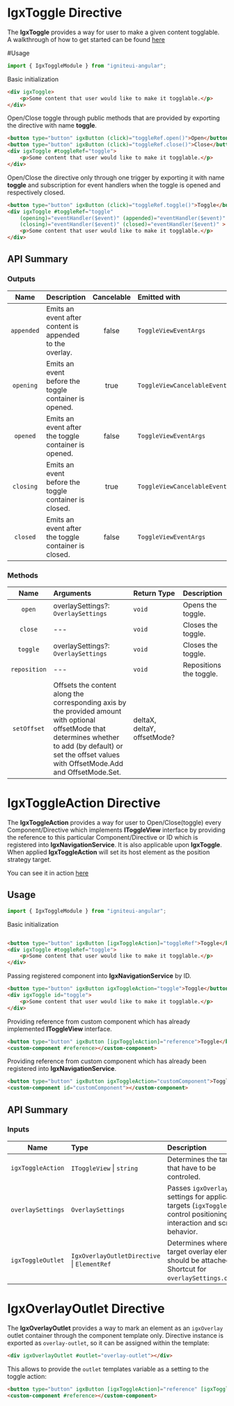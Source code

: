 # IgxToggle Directive

The **IgxToggle** provides a way for user to make a given content togglable.  
A walkthrough of how to get started can be found [here](https://www.infragistics.com/products/ignite-ui-angular/angular/components/toggle)

#Usage
```typescript
import { IgxToggleModule } from "igniteui-angular";
```

Basic initialization
```html
<div igxToggle>
    <p>Some content that user would like to make it togglable.</p>
</div>
```

Open/Close toggle through public methods that are provided by exporting the directive with name **toggle**.
```html
<button type="button" igxButton (click)="toggleRef.open()">Open</button>
<button type="button" igxButton (click)="toggleRef.close()">Close</button>
<div igxToggle #toggleRef="toggle">
    <p>Some content that user would like to make it togglable.</p>
</div>
```

Open/Close the directive only through one trigger by exporting it with name **toggle** and subscription for event
handlers when the toggle is opened and respectively closed. 
```html
<button type="button" igxButton (click)="toggleRef.toggle()">Toggle</button>
<div igxToggle #toggleRef="toggle" 
    (opening)="eventHandler($event)" (appended)="eventHandler($event)" (opened)="eventHandler($event)"
    (closing)="eventHandler($event)" (closed)="eventHandler($event)" >
    <p>Some content that user would like to make it togglable.</p>
</div>
```

## API Summary

### Outputs
| Name         | Description                                              | Cancelable | Emitted with                    |
|:------------:|:---------------------------------------------------------|:----------:|:--------------------------------|
| `appended`   | Emits an event after content is appended to the overlay. | false      | `ToggleViewEventArgs`           |
| `opening`    | Emits an event before the toggle container is opened.    | true       | `ToggleViewCancelableEventArgs` |
| `opened`     | Emits an event after the toggle container is opened.     | false      | `ToggleViewEventArgs`           |
| `closing`    | Emits an event before the toggle container is closed.    | true       | `ToggleViewCancelableEventArgs` |
| `closed`     | Emits an event after the toggle container is closed.     | false      | `ToggleViewEventArgs`           |
### Methods
| Name   | Arguments | Return Type | Description |
|:----------:|:------|:------|:------|
| `open` | overlaySettings?: `OverlaySettings` | `void` | Opens the toggle. |
| `close` | --- | `void` | Closes the toggle. |
| `toggle` | overlaySettings?: `OverlaySettings` | `void` | Closes the toggle. |
| `reposition` | --- | `void` | Repositions the toggle. |
| `setOffset`  | Offsets the content along the corresponding axis by the provided amount with optional offsetMode that determines whether to add (by default) or set the offset values with OffsetMode.Add and OffsetMode.Set. | deltaX, deltaY, offsetMode? |



# IgxToggleAction Directive

The **IgxToggleAction** provides a way for user to Open/Close(toggle) every Component/Directive which implements **IToggleView** interface by providing the reference to this particular Component/Directive or ID which is registered into **IgxNavigationService**. It is also applicable upon **IgxToggle**. When applied **IgxToggleAction** will set its host element as the position strategy target.

You can see it in action [here](https://www.infragistics.com/products/ignite-ui-angular/angular/components/toggle)

## Usage
```typescript
import { IgxToggleModule } from "igniteui-angular";
```

Basic initialization
```html

<button type="button" igxButton [igxToggleAction]="toggleRef">Toggle</button>
<div igxToggle #toggleRef="toggle">
    <p>Some content that user would like to make it togglable.</p>
</div>
```

Passing registered component into **IgxNavigationService** by ID.
```html
<button type="button" igxButton igxToggleAction="toggle">Toggle</button>
<div igxToggle id="toggle">
    <p>Some content that user would like to make it togglable.</p>
</div>
```

Providing reference from custom component which has already implemented **IToggleView** interface.
```html
<button type="button" igxButton [igxToggleAction]="reference">Toggle</button>
<custom-component #reference></custom-component>
```

Providing reference from custom component which has already been registered into **IgxNavigationService**.
```html
<button type="button" igxButton igxToggleAction="customComponent">Toggle</button>
<custom-component id="customComponent"></custom-component>
```

## API Summary

### Inputs
| Name       |      Type      |  Description |
|:----------:|:-------------|:------|
| `igxToggleAction`| `IToggleView` \| `string` | Determines the target that have to be controled. |
| `overlaySettings` | `OverlaySettings`| Passes `igxOverlay` settings for applicable targets (`igxToggle`) that control positioning, interaction and scroll behavior.
| `igxToggleOutlet` | `IgxOverlayOutletDirective` \| `ElementRef`| Determines where the target overlay element should be attached. Shortcut for `overlaySettings.outlet`.

# IgxOverlayOutlet Directive

The **IgxOverlayOutlet** provides a way to mark an element as an `igxOverlay` outlet container through the component template only.
Directive instance is exported as `overlay-outlet`, so it can be assigned within the template:

```html
<div igxOverlayOutlet #outlet="overlay-outlet"></div>
```
This allows to provide the `outlet` templates variable as a setting to the toggle action:
```html
<button type="button" igxButton [igxToggleAction]="reference" [igxToggleOutlet]="outlet">Toggle</button>
<custom-component #reference></custom-component>
```
